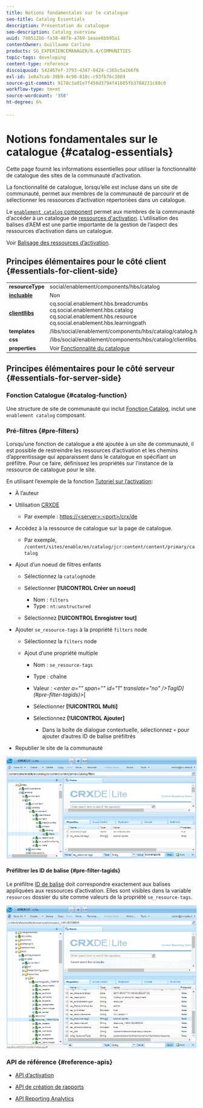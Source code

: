 ```yaml
---
title: Notions fondamentales sur le catalogue
seo-title: Catalog Essentials
description: Présentation du catalogue
seo-description: Catalog overview
uuid: 788512bb-fa38-48fb-a769-1eaae6bb95a1
contentOwner: Guillaume Carlino
products: SG_EXPERIENCEMANAGER/6.4/COMMUNITIES
topic-tags: developing
content-type: reference
discoiquuid: 542467ef-3793-4347-8424-c365c5a166f6
exl-id: 1e0a7cab-39b9-4c90-810c-c93fb76c3869
source-git-commit: 9178c3a01e7f450d3794f41605fb3788231c88c0
workflow-type: tm+mt
source-wordcount: '358'
ht-degree: 6%

---
```


# Notions fondamentales sur le catalogue {#catalog-essentials}

Cette page fournit les informations essentielles pour utiliser la fonctionnalité de catalogue des sites de la communauté d’activation.

La fonctionnalité de catalogue, lorsqu’elle est incluse dans un site de communauté, permet aux membres de la communauté de parcourir et de sélectionner les ressources d’activation répertoriées dans un catalogue.

Le [ `enablement catalog` component](catalog.md) permet aux membres de la communauté d’accéder à un catalogue de [ressources d&#39;activation](resources.md). L’utilisation des balises d’AEM est une partie importante de la gestion de l’aspect des ressources d’activation dans un catalogue.

Voir [Balisage des ressources d’activation](tag-resources.md).

## Principes élémentaires pour le côté client {#essentials-for-client-side}

<table> 
 <tbody> 
  <tr> 
   <td> <strong>resourceType</strong></td> 
   <td>social/enablement/components/hbs/catalog</td> 
  </tr> 
  <tr> 
   <td> <a href="scf.md#add-or-include-a-communities-component"><strong>incluable</strong></a></td> 
   <td>Non</td> 
  </tr> 
  <tr> 
   <td> <a href="clientlibs.md"><strong>clientllibs</strong></a></td> 
   <td>cq.social.enablement.hbs.breadcrumbs<br /> cq.social.enablement.hbs.catalog<br /> cq.social.enablement.hbs.resource<br /> cq.social.enablement.hbs.learningpath</td> 
  </tr> 
  <tr> 
   <td> <strong>templates</strong></td> 
   <td> /libs/social/enablement/components/hbs/catalog/catalog.hbs<br /> </td> 
  </tr> 
  <tr> 
   <td> <strong>css</strong></td> 
   <td> /libs/social/enablement/components/hbs/catalog/clientlibs/catalog.css</td> 
  </tr> 
  <tr> 
   <td><strong> properties</strong></td> 
   <td>Voir <a href="catalog.md">Fonctionnalité du catalogue</a></td> 
  </tr> 
 </tbody> 
</table>

## Principes élémentaires pour le côté serveur {#essentials-for-server-side}

### Fonction Catalogue {#catalog-function}

Une structure de site de communauté qui inclut [Fonction Catalog](functions.md#catalog-function), inclut une `enablement catalog` composant.

### Pré-filtres {#pre-filters}

Lorsqu’une fonction de catalogue a été ajoutée à un site de communauté, il est possible de restreindre les ressources d’activation et les chemins d’apprentissage qui apparaissent dans le catalogue en spécifiant un préfiltre. Pour ce faire, définissez les propriétés sur l’instance de la ressource de catalogue pour le site.

En utilisant l’exemple de la fonction [Tutoriel sur l’activation](getting-started-enablement.md):

* À l’auteur
* Utilisation [CRXDE](../../help/sites-developing/developing-with-crxde-lite.md)

   * Par exemple : [https://&lt;server>:&lt;port>/crx/de](http://localhost:4502/crx/de)

* Accédez à la ressource de catalogue sur la page de catalogue.

   * Par exemple, `/content/sites/enable/en/catalog/jcr:content/content/primary/catalog`

* Ajout d’un noeud de filtres enfants

   * Sélectionnez la `catalog`node
   * Sélectionner **[!UICONTROL Créer un noeud]**

      * Nom : `filters`
      * Type : `nt:unstructured`
   * Sélectionnez **[!UICONTROL Enregistrer tout]**


* Ajouter `se_resource-tags` à la propriété `filters` node

   * Sélectionnez la `filters` node
   * Ajout d’une propriété multiple

      * Nom : `se_resource-tags`
      * Type : chaîne
      * Valeur : *&lt;enter a=&quot;&quot; span=&quot;&quot; id=&quot;1&quot; translate=&quot;no&quot; />TagID](#pre-filter-tagids)>*[
      * Sélectionner **[!UICONTROL Multi]**
      * Sélectionnez **[!UICONTROL Ajouter]**

         * Dans la boîte de dialogue contextuelle, sélectionnez `+` pour ajouter d’autres ID de balise préfiltrés

* Republier le site de la communauté

![chlimage_1-189](assets/chlimage_1-189.png)

#### Préfiltrer les ID de balise {#pre-filter-tagids}

Le préfiltre [ID de balise](../../help/sites-developing/framework.md#tagid) doit correspondre exactement aux balises appliquées aux ressources d’activation. Elles sont visibles dans la variable `resources` dossier du site comme valeurs de la propriété `se_resource-tags`.

![chlimage_1-190](assets/chlimage_1-190.png)

### API de référence {#reference-apis}

* [API d’activation](https://helpx.adobe.com/experience-manager/6-4/sites/developing/using/reference-materials/javadoc/com/adobe/cq/social/enablement/reporting/model/api/package-summary.html)

* [API de création de rapports](https://helpx.adobe.com/experience-manager/6-4/sites/developing/using/reference-materials/javadoc/com/adobe/cq/social/reporting/dv/api/package-summary.html)

* [API Reporting Analytics](https://helpx.adobe.com/experience-manager/6-4/sites/developing/using/reference-materials/javadoc/com/adobe/cq/social/reporting/dv/model/api/package-summary.html)
